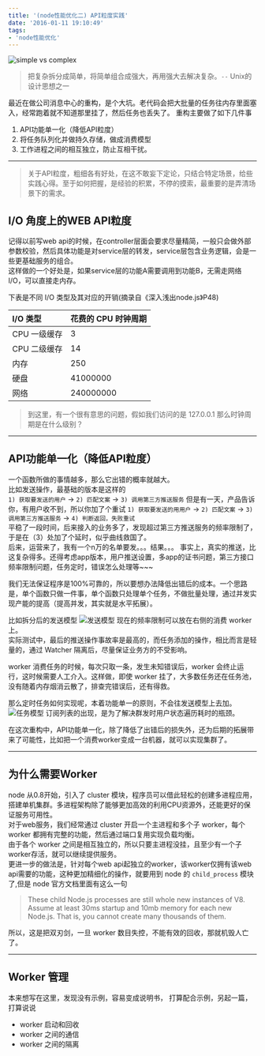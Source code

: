 ```yaml
---
title: '(node性能优化二) API粒度实践'
date: '2016-01-11 19:10:49'
tags:
- 'node性能优化'
---
```


![simple vs complex](http://image-2.plusman.cn/image/wpid-Photo-Apr-4-2013-105-PM.jpg)

>把复杂拆分成简单，将简单组合成强大，再用强大去解决复杂。`--` Unix的设计思想之一

最近在做公司消息中心的重构，是个大坑。老代码会把大批量的任务往内存里面塞入，经常跑着就不知道那里挂了，然后任务也丢失了。
重构主要做了如下几件事
1. API功能单一化（降低API粒度）
2. 将任务队列化并做持久存储，做成消费模型
3. 工作进程之间的相互独立，防止互相干扰。

---
<!-- more -->

> 关于API粒度，粗细各有好处，在这不敢妄下定论，只结合特定场景，给些实践心得。至于如何把握，是经验的积累，不停的摸索，最重要的是弄清场景下的需求。

## I/O 角度上的WEB API粒度
记得以前写web api的时候，在controller层面会要求尽量精简，一般只会做外部参数校验，然后具体功能是对service层的转发，service层包含业务逻辑，会是一些更基础服务的组合。  
这样做的一个好处是，如果service层的功能A需要调用到功能B，无需走网络I/O，可以直接走内存。  

下表是不同 I/O 类型及其对应的开销(摘录自《深入浅出node.js》P48)

| I/O 类型     | 花费的 CPU 时钟周期
| :---         | :---
| CPU 一级缓存 | 3
| CPU 二级缓存 | 14
| 内存         | 250
| 硬盘         | 41000000
| 网络         | 240000000

> 到这里，有一个很有意思的问题，假如我们访问的是 127.0.0.1 那么时钟周期是在什么级别？

---

## API功能单一化（降低API粒度）
一个函数所做的事情越多，那么它出错的概率就越大。  
比如发送操作，最基础的版本是这样的  
`1) 获取要发送的用户` -> `2) 匹配文案` -> `3) 调用第三方推送服务`
但是有一天，产品告诉你，有用户收不到，所以你加了个重试
`1) 获取要发送的用用户` -> `2) 匹配文案` -> `3) 调用第三方推送服务` -> `4) 判断返回，失败重试`  
平稳了一段时间，后来接入的业务多了，发现超过第三方推送服务的频率限制了，于是在（3）处加了个延时，似乎曲线救国了。  
后来，运营来了，我有一个n万的名单要发。。。结果。。。
事实上，真实的推送，比这复杂得多。还得考虑app版本，用户推送设置，多app的证书问题，第三方接口频率限制问题，任务定时，错误怎么处理等~~~

我们无法保证程序是100%可靠的，所以要想办法降低出错后的成本。一个思路是，单个函数只做一件事，单个函数只处理单个任务，不做批量处理，通过并发实现产能的提高（提高并发，其实就是水平拓展）。  

比如拆分后的发送模型
![发送模型](http://image-2.plusman.cn/image/push-send-model.png)
现在的频率限制可以放在右侧的消费 worker 上。  
实际测试中，最后的推送操作事故率是最高的，而任务添加的操作，相比而言是轻量的，通过 Watcher 隔离后，尽量保证业务方的不受影响。

worker 消费任务的时候，每次只取一条，发生未知错误后，worker 会终止运行，这时候需要人工介入。这样做，即使 worker 挂了，大多数任务还在任务池，没有随着内存烟消云散了，排查完错误后，还有得救。

那么定时任务如何实现呢，本着功能单一的原则，不会往发送模型上去加。
![任务模型](http://image-2.plusman.cn/image/push-schedule-model.png)
订阅列表的出现，是为了解决群发时用户状态遍历耗时的瓶颈。

在这次重构中，API功能单一化，除了降低了出错后的损失外，还为后期的拓展带来了可能性，比如把一个消费worker变成一台机器，就可以实现集群了。

---

## 为什么需要Worker
node 从0.8开始，引入了 cluster 模块，程序员可以借此轻松的创建多进程应用，搭建单机集群。多进程架构除了能够更加高效的利用CPU资源外，还能更好的保证服务可用性。  
对于web服务，我们经常通过 cluster 开启一个主进程和多个子 worker，每个 worker 都拥有完整的功能，然后通过端口复用实现负载均衡。  
由于各个 worker 之间是相互独立的，所以只要主进程没挂，且至少有一个子worker存活，就可以继续提供服务。  
更进一步的做法是，针对每个web api起独立的worker，该worker仅拥有该web api需要的功能，这种更加精细化的操作，就要用到 node 的 `child_process` 模块了,但是 node 官方文档里面有这么一句  

>These child Node.js processes are still whole new instances of V8. Assume at least 30ms startup and 10mb memory for each new Node.js. That is, you cannot create many thousands of them.

所以，这是把双刃剑，一旦 worker 数目失控，不能有效的回收，那就机毁人亡了。  

---

## Worker 管理
本来想写在这里，发现没有示例，容易变成说明书，
打算配合示例，另起一篇，打算说说

* worker 启动和回收
* worker 之间的通信
* worker 之间的隔离
